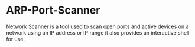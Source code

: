 # ARP-Port-Scanner
Network Scanner is a tool used to scan open ports and active devices on a network using an IP address or IP range it also provides an interactive shell for use.
